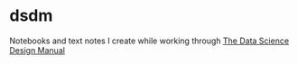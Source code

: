# dsdm

Notebooks and text notes I create while working through [The Data Science Design Manual](https://link.springer.com/book/10.1007%2F978-3-319-55444-0)
